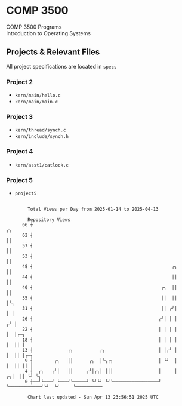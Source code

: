 # COMP 3500
COMP 3500 Programs  
Introduction to Operating Systems  
## Projects & Relevant Files
All project specifications are located in `specs`
### Project 2
- `kern/main/hello.c`
- `kern/main/main.c`
### Project 3
- `kern/thread/synch.c`
- `kern/include/synch.h`
### Project 4
- `kern/asst1/catlock.c`
### Project 5
- `project5`

```

        Total Views per Day from 2025-01-14 to 2025-04-13

        Repository Views
      66 ┼                                                                     ╭╮
      62 ┤                                                                     ││
      57 ┤                                                                     ││
      53 ┤                                                                     ││
      48 ┤                                                    ╭╮               ││
      44 ┤                                                    ││               ││
      40 ┤                                                ╭╮  ││               ││
      35 ┤                                                ││  ││               │╰╮
      31 ┤                                                ││ ╭╯│               │ │
      26 ┤                                               ╭╯│ │ │              ╭╯ │
      22 ┤                                               │ │ │ │              │  │╭─╮
      18 ┤                                               │ │ │ │              │  ││ │
      13 ┤             ╭╮          ╭╮                    │ │╭╯ │              │  ││ │╭─╮
       9 ┤        ╭╮   ││      ╭╮  │╰╮╭╮                 │ ╰╯  │              │  ││ ││ │
       4 ┤  ╭╮   ╭╯│   ││     ╭╯│╭╮│ │││                 │     │            ╭╮│  ││ ╰╯ ╰╮
       0 ┼──╯╰───╯ ╰───╯╰─────╯ ╰╯╰╯ ╰╯╰─────────────────╯     ╰────────────╯╰╯  ╰╯     ╰──────────

        Chart last updated - Sun Apr 13 23:56:51 2025 UTC
        
```
